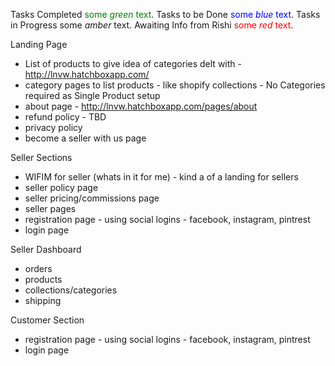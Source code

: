 Tasks Completed <span style="color:green">some *green* text</span>.
Tasks to be Done <span style="color:blue">some *blue* text</span>.
Tasks in Progress <span style="color:amber">some *amber* text</span>.
Awaiting Info from Rishi <span style="color:red">some *red* text</span>.

Landing Page
- List of products to give idea of categories delt with - http://lnvw.hatchboxapp.com/
- category pages to list products - like shopify collections - No Categories required as Single Product setup
- about page - http://lnvw.hatchboxapp.com/pages/about
- refund policy - TBD
- privacy policy
- become a seller with us page

Seller Sections
- WIFIM for seller (whats in it for me) - kind a of a landing for sellers
- seller policy page
- seller pricing/commissions page
- seller pages
- registration page - using social logins - facebook, instagram, pintrest
- login page

Seller Dashboard
- orders
- products
- collections/categories
- shipping

Customer Section
- registration page - using social logins - facebook, instagram, pintrest
- login page
